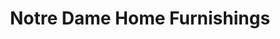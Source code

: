 ---
title: "Notre Dame Home Furnishings"
url: /happy-valley-goose-bay/notre-dame-home-furnishings/
shop: furniture
---